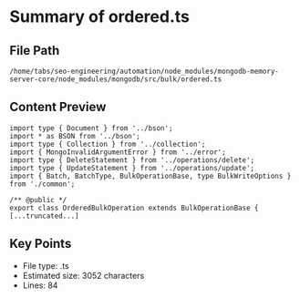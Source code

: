 # Summary of ordered.ts
  
## File Path
`/home/tabs/seo-engineering/automation/node_modules/mongodb-memory-server-core/node_modules/mongodb/src/bulk/ordered.ts`

## Content Preview
```
import type { Document } from '../bson';
import * as BSON from '../bson';
import type { Collection } from '../collection';
import { MongoInvalidArgumentError } from '../error';
import type { DeleteStatement } from '../operations/delete';
import type { UpdateStatement } from '../operations/update';
import { Batch, BatchType, BulkOperationBase, type BulkWriteOptions } from './common';

/** @public */
export class OrderedBulkOperation extends BulkOperationBase {
[...truncated...]
```

## Key Points
- File type: .ts
- Estimated size: 3052 characters
- Lines: 84
